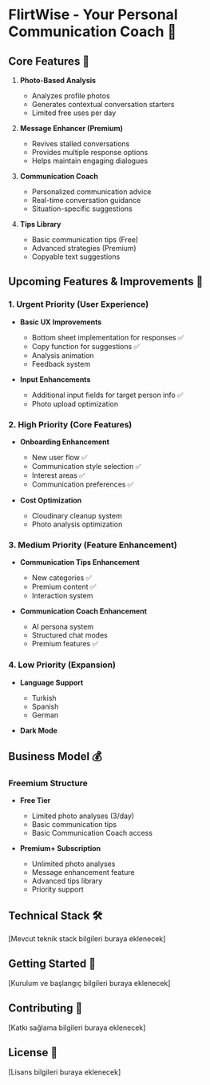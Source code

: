# FlirtWise - Your Personal Communication Coach 📱

## Core Features 🌟

1. **Photo-Based Analysis**

   - Analyzes profile photos
   - Generates contextual conversation starters
   - Limited free uses per day

2. **Message Enhancer (Premium)**

   - Revives stalled conversations
   - Provides multiple response options
   - Helps maintain engaging dialogues

3. **Communication Coach**

   - Personalized communication advice
   - Real-time conversation guidance
   - Situation-specific suggestions

4. **Tips Library**
   - Basic communication tips (Free)
   - Advanced strategies (Premium)
   - Copyable text suggestions

## Upcoming Features & Improvements 🚀

### 1. Urgent Priority (User Experience)

- **Basic UX Improvements**

  - Bottom sheet implementation for responses ✅
  - Copy function for suggestions ✅
  - Analysis animation
  - Feedback system

- **Input Enhancements**
  - Additional input fields for target person info ✅
  - Photo upload optimization

### 2. High Priority (Core Features)

- **Onboarding Enhancement**

  - New user flow ✅
  - Communication style selection ✅
  - Interest areas ✅
  - Communication preferences ✅

- **Cost Optimization**
  - Cloudinary cleanup system
  - Photo analysis optimization

### 3. Medium Priority (Feature Enhancement)

- **Communication Tips Enhancement**

  - New categories ✅
  - Premium content ✅
  - Interaction system

- **Communication Coach Enhancement**
  - AI persona system
  - Structured chat modes
  - Premium features ✅

### 4. Low Priority (Expansion)

- **Language Support**

  - Turkish
  - Spanish
  - German

- **Dark Mode**

## Business Model 💰

### Freemium Structure

- **Free Tier**

  - Limited photo analyses (3/day)
  - Basic communication tips
  - Basic Communication Coach access

- **Premium+ Subscription**
  - Unlimited photo analyses
  - Message enhancement feature
  - Advanced tips library
  - Priority support

## Technical Stack 🛠

[Mevcut teknik stack bilgileri buraya eklenecek]

## Getting Started 🚀

[Kurulum ve başlangıç bilgileri buraya eklenecek]

## Contributing 🤝

[Katkı sağlama bilgileri buraya eklenecek]

## License 📝

[Lisans bilgileri buraya eklenecek]
